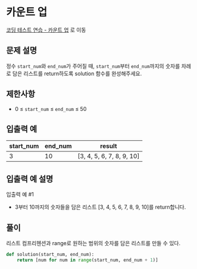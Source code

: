 # 카운트 업
[코딩 테스트 연습 - 카운트 업][1] 로 이동

## 문제 설명

정수 `start_num`와 `end_num`가 주어질 때, `start_num`부터 `end_num`까지의 숫자를 차례로 담은 리스트를 return하도록 solution 함수를 완성해주세요.

## 제한사항

- 0 ≤ `start_num` ≤ `end_num` ≤ 50

## 입출력 예

| start_num | end_num | result                    |
| --------- | ------- | ------------------------- |
| 3         | 10      | [3, 4, 5, 6, 7, 8, 9, 10] |

## 입출력 예 설명

입출력 예 #1

- 3부터 10까지의 숫자들을 담은 리스트 [3, 4, 5, 6, 7, 8, 9, 10]를 return합니다.

## 풀이

리스트 컴프리헨션과 range로 원하는 범위의 숫자를 담은 리스트를 만들 수 있다.

```python
def solution(start_num, end_num):
    return [num for num in range(start_num, end_num + 1)]
```

[1]: https://school.programmers.co.kr/learn/courses/30/lessons/181920

